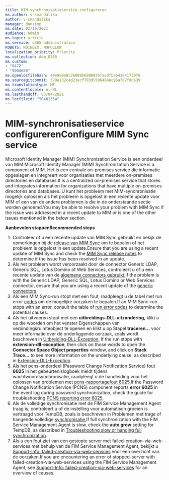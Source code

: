 ```yaml
---
title: MIM-synchronisatieservice configureren
ms.author: v-smandalika
author: v-smandalika
manager: dansimp
ms.date: 02/19/2021
audience: Admin
ms.topic: article
ms.service: o365-administration
ROBOTS: NOINDEX, NOFOLLOW
localization_priority: Priority
ms.collection: Adm_O365
ms.custom:
- "8472"
- "9004688"
ms.openlocfilehash: 48e9a0e8c26088b690092bfaedfba641841739f6
ms.sourcegitcommit: 379e132c4d21ecf703d5506484ec96a767fdda39
ms.translationtype: MT
ms.contentlocale: nl-NL
ms.lasthandoff: 03/04/2021
ms.locfileid: "50481354"
---
```

# <a name="configure-mim-sync-service"></a><span data-ttu-id="0f722-102">MIM-synchronisatieservice configureren</span><span class="sxs-lookup"><span data-stu-id="0f722-102">Configure MIM Sync service</span></span>

<span data-ttu-id="0f722-103">Microsoft Identity Manager (MIM) Synchronization Service is een onderdeel van MIM.</span><span class="sxs-lookup"><span data-stu-id="0f722-103">Microsoft Identity Manager (MIM) Synchronization Service is a component of MIM.</span></span> <span data-ttu-id="0f722-104">Het is een centrale on-premises service die informatie opgeslagen en integreert voor organisaties met meerdere on-premises directories en databases.</span><span class="sxs-lookup"><span data-stu-id="0f722-104">It is a centralized on-premises service that stores and integrates information for organizations that have multiple on-premises directories and databases.</span></span> <span data-ttu-id="0f722-105">U kunt het probleem met MIM-synchronisatie mogelijk oplossen als het probleem is opgelost in een recente update voor MIM of een van de andere problemen is die in de onderstaande sectie worden genoemd.</span><span class="sxs-lookup"><span data-stu-id="0f722-105">You may be able to resolve your problem with MIM Sync if the issue was addressed in a recent update to MIM or is one of the other issues mentioned in the below section.</span></span>

<span data-ttu-id="0f722-106">**Aanbevolen stappen**</span><span class="sxs-lookup"><span data-stu-id="0f722-106">**Recommended steps**</span></span>

1. <span data-ttu-id="0f722-107">Controleer of u een recente update van MIM Sync gebruikt en bekijk de opmerkingen bij de [release van MIM Sync](https://docs.microsoft.com/microsoft-identity-manager/reference/version-history) om te bepalen of het probleem is opgelost in een update.</span><span class="sxs-lookup"><span data-stu-id="0f722-107">Ensure that you are using a recent update of MIM Sync and check the [MIM Sync release notes](https://docs.microsoft.com/microsoft-identity-manager/reference/version-history) to determine if the issue has been resolved in an update.</span></span>
2. <span data-ttu-id="0f722-108">Als het probleem wordt veroorzaakt door de connector Generic LDAP, Generic SQL, Lotus Domino of Web Services, controleert u of u een recente update van de [algemene connectors gebruikt.](https://docs.microsoft.com/microsoft-identity-manager/reference/microsoft-identity-manager-2016-connector-version-history)</span><span class="sxs-lookup"><span data-stu-id="0f722-108">If the problem is with the Generic LDAP, Generic SQL, Lotus Domino or Web Services connector, ensure that you are using a recent update of the [generic connectors](https://docs.microsoft.com/microsoft-identity-manager/reference/microsoft-identity-manager-2016-connector-version-history).</span></span>
3. <span data-ttu-id="0f722-109">Als een MIM Sync-run stopt met een fout, raadpleegt u de tabel met run error [codes](https://docs.microsoft.com/microsoft-identity-manager/reference/maerrorcodes) om de mogelijke oorzaken te bepalen.</span><span class="sxs-lookup"><span data-stu-id="0f722-109">If an MIM Sync-run stops with an error, consult the table of [run error codes](https://docs.microsoft.com/microsoft-identity-manager/reference/maerrorcodes) to determine the potential causes.</span></span>
4. <span data-ttu-id="0f722-110">Als het uitvoeren stopt met een **uitbreidings-DLL-uitzondering,** klikt u op die woorden om het venster Eigenschappen van verbindingsruimteobject te openen en klikt u op Stapel **traceren...** voor meer informatie over de onderliggende oorzaak, zoals wordt beschreven in [Uitbreiding-DLL-Exception.](https://social.technet.microsoft.com/wiki/contents/articles/7515.fim-troubleshooting-extension-dll-exception.aspx) </span><span class="sxs-lookup"><span data-stu-id="0f722-110">If the run stops with **extension-dll-exception**, then click on those words to open the **Connector Space Object properties** window, and click on **Stack Trace...** to see more information on the underlying cause, as described in [Extension-DLL-Exception](https://social.technet.microsoft.com/wiki/contents/articles/7515.fim-troubleshooting-extension-dll-exception.aspx).</span></span>
5. <span data-ttu-id="0f722-111">Als het pcns-onderdeel (Password Change Notification Service) fout **6025** in het gebeurtenislogboek meldt tijdens wachtwoordsynchronisatie, raadpleegt u de handleiding voor het oplossen van problemen met [pcns-rapportagefout 6025.](https://social.technet.microsoft.com/wiki/contents/articles/4159.pcns-troubleshooting-event-id-6025.aspx)</span><span class="sxs-lookup"><span data-stu-id="0f722-111">If the Password Change Notification Service (PCNS) component reports **error 6025** in the event log during password synchronization, check the guide for troubleshooting [PCNS reporting error 6025](https://social.technet.microsoft.com/wiki/contents/articles/4159.pcns-troubleshooting-event-id-6025.aspx).</span></span>
6. <span data-ttu-id="0f722-112">Als de volledige synchronisatie met de FIM Service  Management Agent traag is, controleert u of de instelling voor automatisch groeien is vertraagd voor TempDB, zoals is beschreven in Problemen met trage of hangende volledige [synchronisatie.](https://social.technet.microsoft.com/wiki/contents/articles/14713.troubleshooting-fim-performance-slow-or-hanging-full-synchronization.aspx)</span><span class="sxs-lookup"><span data-stu-id="0f722-112">If full synchronization with the FIM Service Management Agent is slow, check the **auto grow** setting for TempDB, as described in [Troubleshooting slow or hanging full synchronization](https://social.technet.microsoft.com/wiki/contents/articles/14713.troubleshooting-fim-performance-slow-or-hanging-full-synchronization.aspx).</span></span>
7. <span data-ttu-id="0f722-113">Als u een fout ziet van een gestopte server met failed-creation-via-web-services met behulp van de FIM Service Management Agent, bekijkt u [Support-Info: failed-creation-via-web-services](https://docs.microsoft.com/archive/blogs/iamsupport/support-info-fimma-failed-creation-via-web-services) voor een overzicht van de oorzaken.</span><span class="sxs-lookup"><span data-stu-id="0f722-113">If you are encountering an error of stopped-server with failed-creation-via-web-services using the FIM Service Management Agent, see [Support-Info: failed-creation-via-web-services](https://docs.microsoft.com/archive/blogs/iamsupport/support-info-fimma-failed-creation-via-web-services) for an overview of causes.</span></span>

